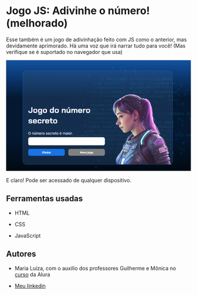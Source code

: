 # Jogo JS: Adivinhe o número! (melhorado)

Esse também é um jogo de adivinhação feito com JS como o anterior, mas devidamente aprimorado.
Há uma voz que irá narrar tudo para você! (Mas verifique se é suportado no navegador que usa)

![imagem-versao-pc](img/imagem-versao-pc.png)

E claro! Pode ser acessado de qualquer dispositivo.

## Ferramentas usadas

* HTML

* CSS

* JavaScript


## Autores

- Maria Luíza, com o auxílio dos professores Guilherme e Mônica no [curso](https://cursos.alura.com.br/course/logica-programacao-funcoes-listas) da Alura

* [Meu linkedin](https://www.linkedin.com/in/lizmariasena/)